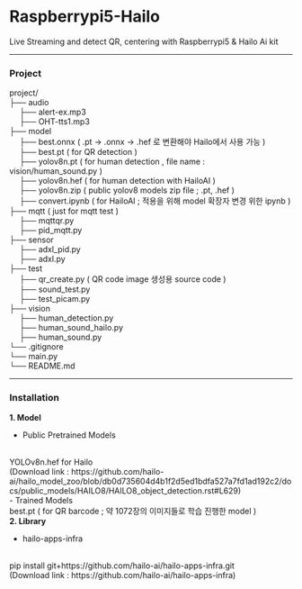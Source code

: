 # Raspberrypi5-Hailo
Live Streaming and detect QR, centering with Raspberrypi5 &amp; Hailo Ai kit

---
### Project
project/<br>
├── audio<br>
&emsp;      ├── alert-ex.mp3<br>
&emsp;      ├── OHT-tts1.mp3<br>
├── model<br>
&emsp;      ├── best.onnx ( .pt -> .onnx -> .hef 로 변환해야 Hailo에서 사용 가능 )<br>
&emsp;      ├── best.pt ( for QR detection )<br>
&emsp;      ├── yolov8n.pt ( for human detection , file name : vision/human_sound.py )<br>
&emsp;      ├── yolov8n.hef ( for human detection with HailoAI )<br>
&emsp;      ├── yolov8n.zip ( public yolov8 models zip file ; .pt, .hef )<br>
&emsp;      ├── convert.ipynb ( for HailoAI ; 적용을 위해 model 확장자 변경 위한 ipynb )<br>
├── mqtt  ( just for mqtt test )<br>
&emsp;      ├── mqttqr.py<br>
&emsp;      ├── pid_mqtt.py<br>
├── sensor<br>
&emsp;      ├── adxl_pid.py<br>
&emsp;      ├── adxl.py<br>
├── test<br>
&emsp;      ├── qr_create.py ( QR code image 생성용 source code )<br>
&emsp;      ├── sound_test.py<br>
&emsp;      ├── test_picam.py<br>
├── vision<br>
&emsp;      ├── human_detection.py<br>
&emsp;      ├── human_sound_hailo.py<br>
&emsp;      ├── human_sound.py<br>
└── .gitignore<br>
└── main.py<br>
└── README.md<br>

---
### Installation

<b>1. Model</b>

- Public Pretrained Models
<br>
YOLOv8n.hef for Hailo
<br>
(Download link : https://github.com/hailo-ai/hailo_model_zoo/blob/db0d735604d4b1f2d5ed1bdfa527a7fd1ad192c2/docs/public_models/HAILO8/HAILO8_object_detection.rst#L629)

<br>
- Trained Models
<br>
best.pt ( for QR barcode ; 약 1072장의 이미지들로 학습 진행한 model )

<br>
<b>2. Library</b>

- hailo-apps-infra
<br>
pip install git+https://github.com/hailo-ai/hailo-apps-infra.git
<br>
(Download link : https://github.com/hailo-ai/hailo-apps-infra)
